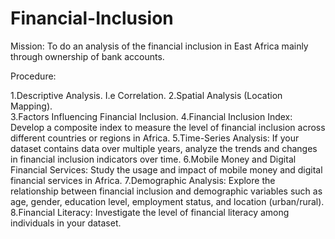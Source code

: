 # Financial-Inclusion
Mission: To do an analysis of the financial inclusion in East Africa mainly through ownership of bank accounts.

Procedure:

1.Descriptive Analysis. I.e Correlation.<n/>
2.Spatial Analysis (Location Mapping).<br/>
3.Factors Influencing Financial Inclusion.
4.Financial Inclusion Index: Develop a composite index to measure the level of financial inclusion across different countries or regions in Africa.
5.Time-Series Analysis: If your dataset contains data over multiple years, analyze the trends and changes in financial inclusion indicators over time. 
6.Mobile Money and Digital Financial Services: Study the usage and impact of mobile money and digital financial services in Africa.
7.Demographic Analysis: Explore the relationship between financial inclusion and demographic variables such as age, gender, education level, employment status, and location (urban/rural).
8.Financial Literacy: Investigate the level of financial literacy among individuals in your dataset.

